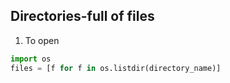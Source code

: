 Directories-full of files
-------------------------

1. To open

```python
import os
files = [f for f in os.listdir(directory_name)]
```
